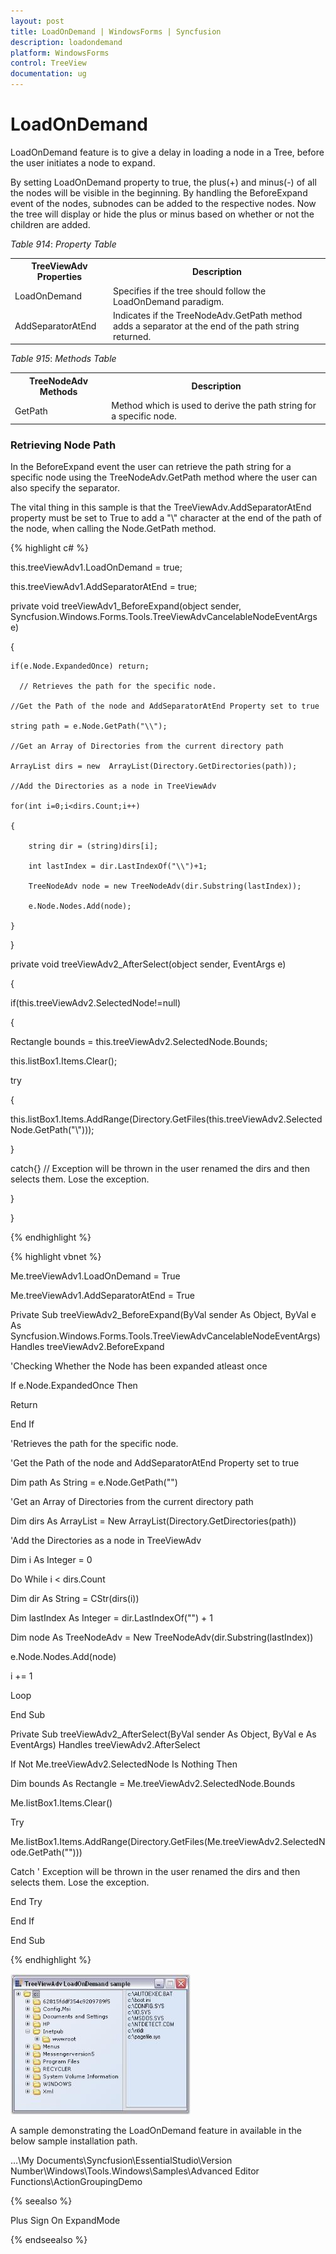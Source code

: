 ```yaml
---
layout: post
title: LoadOnDemand | WindowsForms | Syncfusion
description: loadondemand
platform: WindowsForms
control: TreeView 
documentation: ug
---
```


# LoadOnDemand

LoadOnDemand feature is to give a delay in loading a node in a Tree, before the user initiates a node to expand.

By setting LoadOnDemand property to true, the plus(+) and minus(-) of all the nodes will be visible in the beginning. By handling the BeforeExpand event of the nodes, subnodes can be added to the respective nodes. Now the tree will display or hide the plus or minus based on whether or not the children are added.

_Table_ _914_: _Property Table_

<table>
<tr>
<th>
TreeViewAdv Properties</th><th>
Description</th></tr>
<tr>
<td>
LoadOnDemand</td><td>
Specifies if the tree should follow the LoadOnDemand paradigm.</td></tr>
<tr>
<td>
AddSeparatorAtEnd</td><td>
Indicates if the TreeNodeAdv.GetPath method adds a separator at the end of the path string returned.</td></tr>
</table>

_Table_ _915_: _Methods Table_

<table>
<tr>
<th>
TreeNodeAdv Methods</th><th>
Description</th></tr>
<tr>
<td>
GetPath</td><td>
Method which is used to derive the path string for a specific node.</td></tr>
</table>

### Retrieving Node Path

In the BeforeExpand event the user can retrieve the path string for a specific node using the TreeNodeAdv.GetPath method where the user can also specify the separator.

The vital thing in this sample is that the TreeViewAdv.AddSeparatorAtEnd property must be set to True to add a "\\" character at the end of the path of the node, when calling the Node.GetPath method.



{% highlight c# %}



this.treeViewAdv1.LoadOnDemand = true;

this.treeViewAdv1.AddSeparatorAtEnd = true;



private void treeViewAdv1_BeforeExpand(object sender, Syncfusion.Windows.Forms.Tools.TreeViewAdvCancelableNodeEventArgs e)

{

    if(e.Node.ExpandedOnce) return;

      // Retrieves the path for the specific node.

    //Get the Path of the node and AddSeparatorAtEnd Property set to true

    string path = e.Node.GetPath("\\");

	//Get an Array of Directories from the current directory path

    ArrayList dirs = new  ArrayList(Directory.GetDirectories(path));

    //Add the Directories as a node in TreeViewAdv

    for(int i=0;i<dirs.Count;i++)

    {

        string dir = (string)dirs[i];

        int lastIndex = dir.LastIndexOf("\\")+1;

        TreeNodeAdv node = new TreeNodeAdv(dir.Substring(lastIndex));

        e.Node.Nodes.Add(node);

    }

}



private void treeViewAdv2_AfterSelect(object sender, EventArgs e)

{

if(this.treeViewAdv2.SelectedNode!=null)

{

Rectangle bounds = this.treeViewAdv2.SelectedNode.Bounds;

this.listBox1.Items.Clear();

try

{

this.listBox1.Items.AddRange(Directory.GetFiles(this.treeViewAdv2.SelectedNode.GetPath("\\")));

}

catch{}	// Exception will be thrown in the user renamed the dirs and then selects them. Lose the exception.

}

}

{% endhighlight %}

{% highlight vbnet %}




Me.treeViewAdv1.LoadOnDemand = True

Me.treeViewAdv1.AddSeparatorAtEnd = True



Private Sub treeViewAdv2_BeforeExpand(ByVal sender As Object, ByVal e As Syncfusion.Windows.Forms.Tools.TreeViewAdvCancelableNodeEventArgs) Handles treeViewAdv2.BeforeExpand

'Checking Whether the Node has been expanded atleast once

If e.Node.ExpandedOnce Then

Return

End If

'Retrieves the path for the specific node.

'Get the Path of the node and AddSeparatorAtEnd Property set to true

Dim path As String = e.Node.GetPath("\")

'Get an Array of Directories from the current directory path

Dim dirs As ArrayList = New ArrayList(Directory.GetDirectories(path))

'Add the Directories as a node in TreeViewAdv

Dim i As Integer = 0



Do While i < dirs.Count

Dim dir As String = CStr(dirs(i))

Dim lastIndex As Integer = dir.LastIndexOf("\") + 1

Dim node As TreeNodeAdv = New TreeNodeAdv(dir.Substring(lastIndex))

e.Node.Nodes.Add(node)

i += 1

Loop

End Sub



Private Sub treeViewAdv2_AfterSelect(ByVal sender As Object, ByVal e As EventArgs) Handles treeViewAdv2.AfterSelect

If Not Me.treeViewAdv2.SelectedNode Is Nothing Then

Dim bounds As Rectangle = Me.treeViewAdv2.SelectedNode.Bounds

Me.listBox1.Items.Clear()

Try

Me.listBox1.Items.AddRange(Directory.GetFiles(Me.treeViewAdv2.SelectedNode.GetPath("\")))

Catch ' Exception will be thrown in the user renamed the dirs and then selects them. Lose the exception.

End Try

End If

End Sub

{% endhighlight %}


![](Concepts-and--Features_images/Concepts-and--Features_img59.jpeg)



A sample demonstrating the LoadOnDemand feature in available in the below sample installation path.

…\My Documents\Syncfusion\EssentialStudio\Version Number\Windows\Tools.Windows\Samples\Advanced Editor Functions\ActionGroupingDemo

{% seealso %}

Plus Sign On ExpandMode

{% endseealso %}

